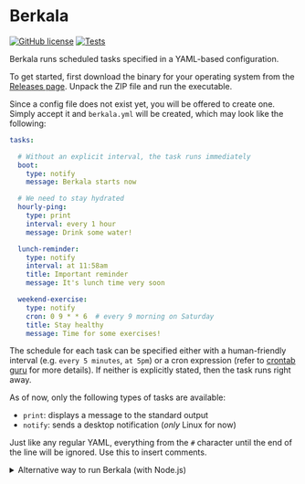 # Berkala

[![GitHub license](https://img.shields.io/github/license/ariya/berkala)](https://github.com/ariya/berkala/blob/main/LICENSE)
[![Tests](https://github.com/ariya/berkala/workflows/Tests/badge.svg)](https://github.com/ariya/berkala/actions)

Berkala runs scheduled tasks specified in a YAML-based configuration.

To get started, first download the binary for your operating system from the [Releases page](https://github.com/ariya/berkala/releases). Unpack the ZIP file and run the executable.

Since a config file does not exist yet, you will be offered to create one.
Simply accept it and `berkala.yml` will be created, which may look like the following:

```yml
tasks:

  # Without an explicit interval, the task runs immediately
  boot:
    type: notify
    message: Berkala starts now

  # We need to stay hydrated
  hourly-ping:
    type: print
    interval: every 1 hour
    message: Drink some water!

  lunch-reminder:
    type: notify
    interval: at 11:58am
    title: Important reminder
    message: It's lunch time very soon

  weekend-exercise:
    type: notify
    cron: 0 9 * * 6  # every 9 morning on Saturday
    title: Stay healthy
    message: Time for some exercises!
```

The schedule for each task can be specified either with a human-friendly interval (e.g. `every 5 minutes`, `at 5pm`) or a cron expression (refer to [crontab guru](https://crontab.guru/) for more details). If neither is explicitly stated, then the task runs right away.

As of now, only the following types of tasks are available:

* `print`: displays a message to the standard output
* `notify`: sends a desktop notification (_only_ Linux for now)

Just like any regular YAML, everything from the `#` character until the end of the line will be ignored. Use this to insert comments.

<details>
<summary>Alternative way to run Berkala (with Node.js)</summary>

With [Node.js](https://nodejs.org/) v14 or later (that has [npx](https://www.npmjs.com/package/npx)):

```bash
npx @ariya/berkala
```

To run the development version, check out this repo and then:

```bash
npm install
npm start
```

[![npm version](https://img.shields.io/npm/v/@ariya/berkala)](https://www.npmjs.com/package/@ariya/berkala)
[![npm bundle size (minified)](https://img.shields.io/bundlephobia/min/@ariya/berkala.svg)](https://bundlephobia.com/result?p=@ariya/berkala)

</details>
